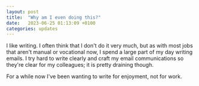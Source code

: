 ```yaml
---
layout: post
title:  "Why am I even doing this?"
date:   2023-06-25 01:13:09 +0100
categories: updates
---
```

I like writing. I often think that I don't do it very much, but as with most jobs that aren't manual or vocational now, I spend a large part of my day writing emails. I try hard to write clearly and craft my email communications so they're clear for my colleagues; it is pretty draining though.

For a while now I've been wanting to write for enjoyment, not for work. 
